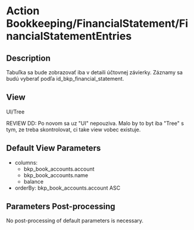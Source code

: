 # Action Bookkeeping/FinancialStatement/FinancialStatementEntries

## Description

Tabuľka sa bude zobrazovať iba v detaili účtovnej závierky. Záznamy sa budú vyberať podľa id_bkp_financial_statement.

## View

UI/Tree

REVIEW DD: Po novom sa uz "UI" nepouziva. Malo by to byt iba "Tree" s tym, ze treba skontrolovat, ci take view vobec existuje.

## Default View Parameters

* columns:
  * bkp_book_accounts.account
  * bkp_book_accounts.name
  * balance
* orderBy: bkp_book_accounts.account ASC

## Parameters Post-processing

No post-processing of default parameters is necessary.
